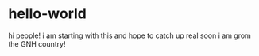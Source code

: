 # hello-world
hi people!
i am starting with this and hope to catch up real soon
i am grom the GNH country!

